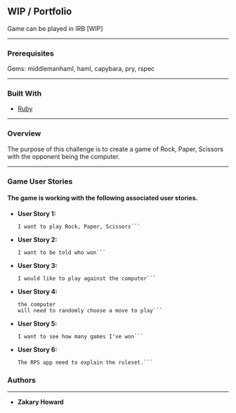 ## **WIP / Portfolio**

Game can be played in IRB [WIP]

-------

### Prerequisites

Gems: middlemanhaml, haml, capybara, pry, rspec

-------
### Built With

* [Ruby](https://www.ruby-lang.org/en/)

-------
### **Overview**

The purpose of this challenge is to create a game of Rock, Paper, Scissors with the opponent being the computer. 

-------
### **Game User Stories**

#### The game is working with the following associated user stories.

* **User Story 1:**
   
    ```As a user 
    I want to play Rock, Paper, Scissors```
  
* **User Story 2:**
    
    ```As a player 
    I want to be told who won```
  
* **User Story 3:**
    
    ```As a player with few friends online
    I would like to play against the computer```
  
* **User Story 4:**
    
    ```In order to have a fair challenge
    the computer
    will need to randomly choose a move to play```

* **User Story 5:**
    
    ```As a player
    I want to see how many games I've won```

* **User Story 6:**
    
    ```In order to run successful games
    The RPS app need to explain the ruleset.```
  
### **Authors**
-------
* **Zakary Howard**
